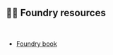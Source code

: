 ## 🏴‍☠️ Foundry resources

<br>

* [Foundry book](https://book.getfoundry.sh/forge/differential-ffi-testing)
